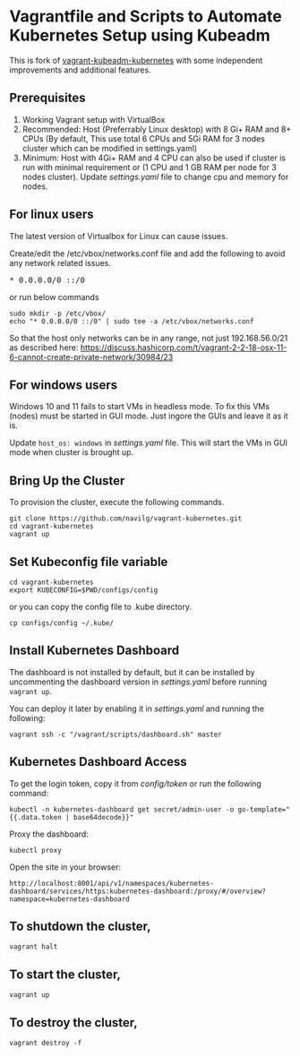 
# Vagrantfile and Scripts to Automate Kubernetes Setup using Kubeadm

This is fork of [vagrant-kubeadm-kubernetes](https://github.com/techiescamp/vagrant-kubeadm-kubernetes) with some independent improvements and additional features.

## Prerequisites

1. Working Vagrant setup with VirtualBox
2. Recommended: Host (Preferrably Linux desktop) with 8 Gi+ RAM and 8+ CPUs (By default, This use total 6 CPUs and 5Gi RAM for 3 nodes cluster which can be modified in settings.yaml)
3. Minimum: Host with 4Gi+ RAM and 4 CPU can also be used if cluster is run with minimal requirement or (1 CPU and 1 GB RAM per node for 3 nodes cluster). Update _settings.yaml_ file to change cpu and memory for nodes.

## For linux users

The latest version of Virtualbox for Linux can cause issues.

Create/edit the /etc/vbox/networks.conf file and add the following to avoid any network related issues.
<pre>* 0.0.0.0/0 ::/0</pre>

or run below commands

```shell
sudo mkdir -p /etc/vbox/
echo "* 0.0.0.0/0 ::/0" | sudo tee -a /etc/vbox/networks.conf
```

So that the host only networks can be in any range, not just 192.168.56.0/21 as described here:
https://discuss.hashicorp.com/t/vagrant-2-2-18-osx-11-6-cannot-create-private-network/30984/23

## For windows users

Windows 10 and 11 fails to start VMs in headless mode. To fix this VMs (nodes) must be started in GUI mode.
Just ingore the GUIs and leave it as it is.

Update `host_os: windows` in _settings.yaml_ file. This will start the VMs in GUI mode when cluster is brought up.

## Bring Up the Cluster

To provision the cluster, execute the following commands.

```shell
git clone https://github.com/navilg/vagrant-kubernetes.git
cd vagrant-kubernetes
vagrant up
```
## Set Kubeconfig file variable

```shell
cd vagrant-kubernetes
export KUBECONFIG=$PWD/configs/config
```

or you can copy the config file to .kube directory.

```shell
cp configs/config ~/.kube/
```

## Install Kubernetes Dashboard

The dashboard is not installed by default, but it can be installed by uncommenting the dashboard version in _settings.yaml_ before running `vagrant up`.

You can deploy it later by enabling it in _settings.yaml_ and running the following:

```shell
vagrant ssh -c "/vagrant/scripts/dashboard.sh" master
```

## Kubernetes Dashboard Access

To get the login token, copy it from _config/token_ or run the following command:
```shell
kubectl -n kubernetes-dashboard get secret/admin-user -o go-template="{{.data.token | base64decode}}"
```

Proxy the dashboard:
```shell
kubectl proxy
```

Open the site in your browser:
```shell
http://localhost:8001/api/v1/namespaces/kubernetes-dashboard/services/https:kubernetes-dashboard:/proxy/#/overview?namespace=kubernetes-dashboard
```

## To shutdown the cluster,

```shell
vagrant halt
```

## To start the cluster,

```shell
vagrant up
```

## To destroy the cluster,

```shell
vagrant destroy -f
```

